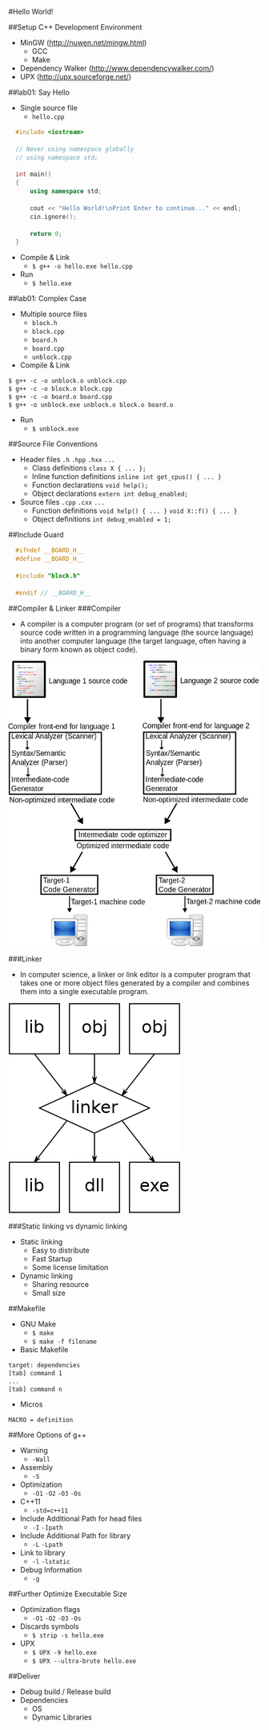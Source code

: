 #Hello World!

##Setup C++ Development Environment
- MinGW (http://nuwen.net/mingw.html)
  - GCC
  - Make
- Dependency Walker (http://www.dependencywalker.com/)
- UPX (http://upx.sourceforge.net/)

##lab01: Say Hello
- Single source file
  - `hello.cpp`
```c++
  #include <iostream>

  // Never using namespace globally
  // using namespace std;

  int main()
  {
      using namespace std;

      cout << "Hello World!\nPrint Enter to continue..." << endl;
      cin.ignore();

      return 0;
  }
```
- Compile & Link
  - `$ g++ -o hello.exe hello.cpp`
- Run
  - `$ hello.exe`

##lab01: Complex Case
- Multiple source files
  - `block.h`
  - `block.cpp`
  - `board.h`
  - `board.cpp`
  - `unblock.cpp`
- Compile & Link
```
$ g++ -c -o unblock.o unblock.cpp
$ g++ -c -o block.o block.cpp
$ g++ -c -o board.o board.cpp
$ g++ -o unblock.exe unblock.o block.o board.o
```
- Run
  - `$ unblock.exe`

##Source File Conventions
- Header files `.h` `.hpp` `.hxx` `...`
  - Class definitions `class X { ... };`
  - Inline function definitions `inline int get_cpus() { ... }`
  - Function declarations `void help();`
  - Object declarations `extern int debug_enabled;`
- Source files `.cpp` `.cxx` `...`
  - Function definitions `void help() { ... }` `void X::f() { ... }`
  - Object definitions `int debug_enabled = 1;`

##Include Guard
```c++
  #ifndef __BOARD_H__
  #define __BOARD_H__

  #include "block.h"

  #endif // __BOARD_H__

```

##Compiler & Linker
###Compiler
- A compiler is a computer program (or set of programs) that transforms source code written in a programming language (the source language) into another computer language (the target language, often having a binary form known as object code).

![Image](https://github.com/limingjie/cpp/blob/master/images/Compiler.png?raw=true)

###Linker
- In computer science, a linker or link editor is a computer program that takes one or more object files generated by a compiler and combines them into a single executable program.

![Image](https://github.com/limingjie/cpp/blob/master/images/Linker.png?raw=true)

###Static linking vs dynamic linking
- Static linking
  - Easy to distribute
  - Fast Startup
  - Some license limitation
- Dynamic linking
  - Sharing resource
  - Small size

##Makefile
- GNU Make
  - `$ make`
  - `$ make -f filename`
- Basic Makefile
```
target: dependencies
[tab] command 1
...
[tab] command n
```
- Micros
```
MACRO = definition
```

##More Options of g++
- Warning
  - `-Wall`
- Assembly
  - `-S`
- Optimization
  - `-O1` `-O2` `-O3` `-Os`
- C++11
  - `-std=c++11`
- Include Additional Path for head files
  - `-I` `-Ipath`
- Include Additional Path for library
  - `-L` `-Lpath`
- Link to library
  - `-l` `-lstatic`
- Debug Information
  - `-g`

##Further Optimize Executable Size
- Optimization flags
  - `-O1` `-O2` `-O3` `-Os`
- Discards symbols
  - `$ strip -s hello.exe`
- UPX
  - `$ UPX -9 hello.exe`
  - `$ UPX --ultra-brute hello.exe`

##Deliver
- Debug build / Release build
- Dependencies
  - OS
  - Dynamic Libraries
